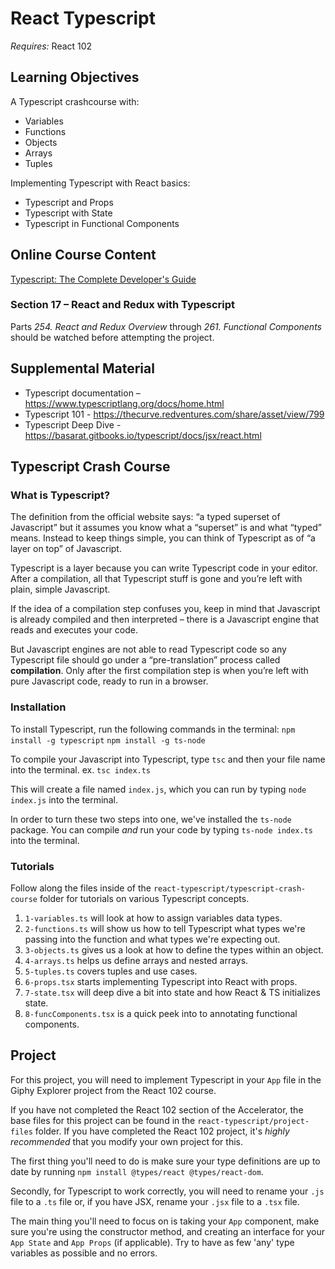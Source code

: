 # React Typescript

*Requires:* React 102

## Learning Objectives
A Typescript crashcourse with:
* Variables
* Functions
* Objects
* Arrays
* Tuples

Implementing Typescript with React basics:
* Typescript and Props
* Typescript with State
* Typescript in Functional Components

## Online Course Content
[Typescript: The Complete Developer's Guide](https://redventures.udemy.com/course/typescript-the-complete-developers-guide/learn)

### Section 17 – React and Redux with Typescript
Parts *254. React and Redux Overview* through *261. Functional Components* should be watched before attempting the project.

## Supplemental Material
* Typescript documentation – https://www.typescriptlang.org/docs/home.html
* Typescript 101 - https://thecurve.redventures.com/share/asset/view/799
* Typescript Deep Dive - https://basarat.gitbooks.io/typescript/docs/jsx/react.html

## Typescript Crash Course

### What is Typescript?
The definition from the official website says: “a typed superset of Javascript” but it assumes you know what a “superset” is and what “typed” means. Instead to keep things simple, you can think of Typescript as of “a layer on top” of Javascript.

Typescript is a layer because you can write Typescript code in your editor. After a compilation, all that Typescript stuff is gone and you’re left with plain, simple Javascript.

If the idea of a compilation step confuses you, keep in mind that Javascript is already compiled and then interpreted – there is a Javascript engine that reads and executes your code.

But Javascript engines are not able to read Typescript code so any Typescript file should go under a “pre-translation” process called **compilation**. Only after the first compilation step is when you’re left with pure Javascript code, ready to run in a browser.

### Installation
To install Typescript, run the following commands in the terminal:
`npm install -g typescript`
`npm install -g ts-node`

To compile your Javascript into Typescript, type `tsc` and then your file name into the terminal. 
ex. `tsc index.ts`

This will create a file named `index.js`, which you can run by typing `node index.js` into the terminal.

In order to turn these two steps into one, we've installed the `ts-node` package. You can compile *and* run your code by typing `ts-node index.ts` into the terminal.

### Tutorials
Follow along the files inside of the `react-typescript/typescript-crash-course` folder for tutorials on various Typescript concepts.

1. `1-variables.ts` will look at how to assign variables data types.
2. `2-functions.ts` will show us how to tell Typescript what types we're passing into the function and what types we're expecting out.
3. `3-objects.ts` gives us a look at how to define the types within an object.
4. `4-arrays.ts` helps us define arrays and nested arrays.
5. `5-tuples.ts` covers tuples and use cases.
6. `6-props.tsx` starts implementing Typescript into React with props.
7. `7-state.tsx` will deep dive a bit into state and how React & TS initializes state.
8. `8-funcComponents.tsx` is a quick peek into to annotating functional components.

## Project
For this project, you will need to implement Typescript in your `App` file in the Giphy Explorer project from the React 102 course.

If you have not completed the React 102 section of the Accelerator, the base files for this project can be found in the `react-typescript/project-files` folder. If you have completed the React 102 project, it's *highly recommended* that you modify your own project for this.

The first thing you'll need to do is make sure your type definitions are up to date by running `npm install @types/react @types/react-dom`.

Secondly, for Typescript to work correctly, you will need to rename your `.js` file to a `.ts` file or, if you have JSX, rename your `.jsx` file to a `.tsx` file.

The main thing you'll need to focus on is taking your `App` component, make sure you're using the constructor method, and creating an interface for your `App State` and `App Props` (if applicable). Try to have as few 'any' type variables as possible and no errors.